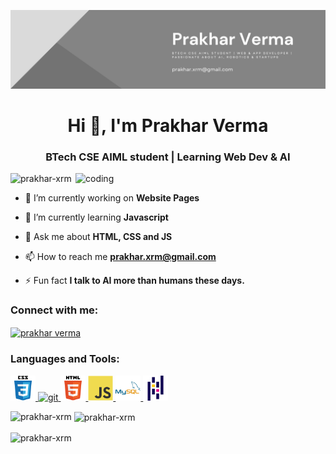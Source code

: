 ![logo](https://github.com/Prakhar-xrm/Prakhar-xrm/blob/main/Black%20Modern%20Personal%20LinkedIn%20Banner%20(1).png)
 
 <h1 align="center">Hi 👋, I'm Prakhar Verma</h1>
<h3 align="center">BTech CSE AIML student | Learning Web Dev & AI</h3>

<img align="right" alt="coding" width="400" src="https://camo.githubusercontent.com/4d9f5ecceb711eec6e2018f38a5677dc657c9738d4a65ba3b928c41c0a45b439/68747470733a2f2f6d69726f2e6d656469756d2e636f6d2f6d61782f313336302f302a37513379765349765f7430696f4a2d5a2e676966">

<p align="left"> <img src="https://komarev.com/ghpvc/?username=prakhar-xrm&label=Profile%20views&color=0e75b6&style=flat" alt="prakhar-xrm" /> </p>

- 🔭 I’m currently working on **Website Pages**

- 🌱 I’m currently learning **Javascript**

- 💬 Ask me about **HTML, CSS and JS**

- 📫 How to reach me **prakhar.xrm@gmail.com**

- ⚡ Fun fact **I talk to AI more than humans these days.**

<h3 align="left">Connect with me:</h3>
<p align="left">
<a href="https://linkedin.com/in/prakhar verma" target="blank"><img align="center" src="https://raw.githubusercontent.com/rahuldkjain/github-profile-readme-generator/master/src/images/icons/Social/linked-in-alt.svg" alt="prakhar verma" height="30" width="40" /></a>
</p>

<h3 align="left">Languages and Tools:</h3>
<p align="left"> <a href="https://www.w3schools.com/css/" target="_blank" rel="noreferrer"> <img src="https://raw.githubusercontent.com/devicons/devicon/master/icons/css3/css3-original-wordmark.svg" alt="css3" width="40" height="40"/> </a> <a href="https://git-scm.com/" target="_blank" rel="noreferrer"> <img src="https://www.vectorlogo.zone/logos/git-scm/git-scm-icon.svg" alt="git" width="40" height="40"/> </a> <a href="https://www.w3.org/html/" target="_blank" rel="noreferrer"> <img src="https://raw.githubusercontent.com/devicons/devicon/master/icons/html5/html5-original-wordmark.svg" alt="html5" width="40" height="40"/> </a> <a href="https://developer.mozilla.org/en-US/docs/Web/JavaScript" target="_blank" rel="noreferrer"> <img src="https://raw.githubusercontent.com/devicons/devicon/master/icons/javascript/javascript-original.svg" alt="javascript" width="40" height="40"/> </a> <a href="https://www.mysql.com/" target="_blank" rel="noreferrer"> <img src="https://raw.githubusercontent.com/devicons/devicon/master/icons/mysql/mysql-original-wordmark.svg" alt="mysql" width="40" height="40"/> </a> <a href="https://pandas.pydata.org/" target="_blank" rel="noreferrer"> <img src="https://raw.githubusercontent.com/devicons/devicon/2ae2a900d2f041da66e950e4d48052658d850630/icons/pandas/pandas-original.svg" alt="pandas" width="40" height="40"/> </a> </p>

<p><img align="left" src="https://github-readme-stats.vercel.app/api/top-langs?username=prakhar-xrm&show_icons=true&locale=en&layout=compact" alt="prakhar-xrm" /></p>

<p>&nbsp;<img align="center" src="https://github-readme-stats.vercel.app/api?username=prakhar-xrm&show_icons=true&locale=en" alt="prakhar-xrm" /></p>

<p><img align="center" src="https://github-readme-streak-stats.herokuapp.com/?user=prakhar-xrm&" alt="prakhar-xrm" /></p>
